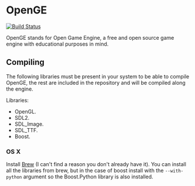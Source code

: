 OpenGE
===============

[![Build Status](https://travis-ci.org/L4D15/OpenGE.svg?branch=master)](https://travis-ci.org/L4D15/OpenGE)

OpenGE stands for Open Game Engine, a free and open source game engine with educational purposes in mind.

## Compiling

The following libraries must be present in your system to be able to compile OpenGE, the rest are included in the repository and will be compiled along the engine.

Libraries:
* OpenGL.
* SDL2.
* SDL_Image.
* SDL_TTF.
* Boost.

### OS X

Install [Brew](http://brew.sh/) (I can't find a reason you don't already have it). You can install all the libraries from brew, but in the case of boost install with the `--with-python` argument so the Boost.Python library is also installed.